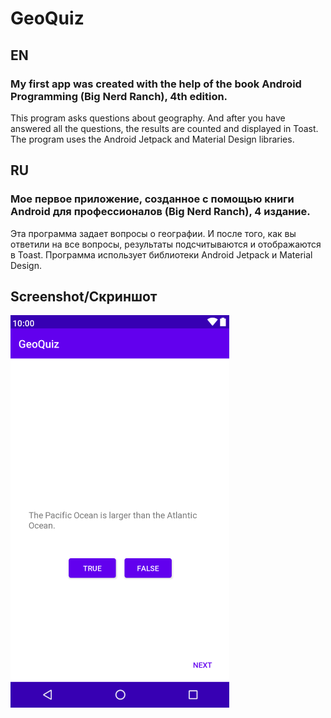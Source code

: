 # GeoQuiz
## EN
### My first app was created with the help of the book Android Programming (Big Nerd Ranch), 4th edition.
This program asks questions about geography. And after you have answered all the questions, the results are counted and displayed in Toast.
The program uses the Android Jetpack and Material Design libraries.

## RU
### Мое первое приложение, созданное с помощью книги Android для профессионалов (Big Nerd Ranch), 4 издание.
Эта программа задает вопросы о географии. И после того, как вы ответили на все вопросы, результаты подсчитываются и отображаются в Toast.
Программа использует библиотеки Android Jetpack и Material Design.

## Screenshot/Скриншот 

![Screenshot](./screen.png)
